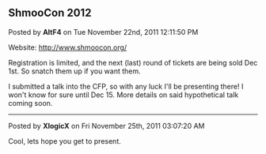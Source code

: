 ## ShmooCon 2012
Posted by **AltF4** on Tue November 22nd, 2011 12:11:50 PM

Website:
<http://www.shmoocon.org/>

Registration is limited, and the next (last) round of tickets are being sold Dec
1st. So snatch them up if you want them.

I submitted a talk into the CFP, so with any luck I'll be presenting there! I
won't know for sure until Dec 15. More details on said hypothetical talk coming
soon.

--------------------------------------------------------------------------------

Posted by **XlogicX** on Fri November 25th, 2011 03:07:20 AM

Cool, lets hope you get to present.
